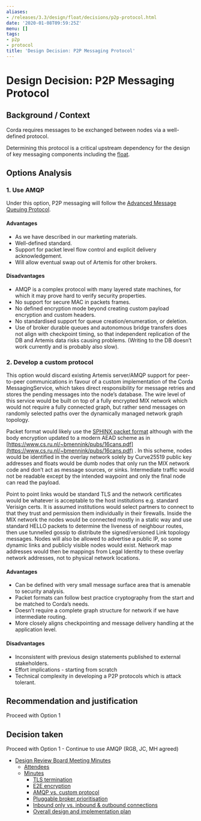 ```yaml
---
aliases:
- /releases/3.3/design/float/decisions/p2p-protocol.html
date: '2020-01-08T09:59:25Z'
menu: []
tags:
- p2p
- protocol
title: 'Design Decision: P2P Messaging Protocol'
---
```



# Design Decision: P2P Messaging Protocol


## Background / Context

Corda requires messages to be exchanged between nodes via a well-defined protocol.

Determining this protocol is a critical upstream dependency for the design of key messaging components including the [float](../design.md).


## Options Analysis


### 1. Use AMQP

Under this option, P2P messaging will follow the [Advanced Message Queuing Protocol](https://www.amqp.org/).


#### Advantages


* As we have described in our marketing materials.
* Well-defined standard.
* Support for packet level flow control and explicit delivery acknowledgement.
* Will allow eventual swap out of Artemis for other brokers.


#### Disadvantages


* AMQP is a complex protocol with many layered state machines, for which it may prove hard to verify security properties.
* No support for secure MAC in packets frames.
* No defined encryption mode beyond creating custom payload encryption and custom headers.
* No standardised support for queue creation/enumeration, or deletion.
* Use of broker durable queues and autonomous bridge transfers does not align with checkpoint timing, so that independent replication of the DB and Artemis data risks causing problems. (Writing to the DB doesn’t work currently and is probably also slow).


### 2. Develop a custom protocol

This option would discard existing Artemis server/AMQP support for peer-to-peer communications in favour of a custom
implementation of the Corda MessagingService, which takes direct responsibility for message retries and stores the
pending messages into the node’s database. The wire level of this service would be built on top of a fully encrypted MIX
network which would not require a fully connected graph, but rather send messages on randomly selected paths over the
dynamically managed network graph topology.

Packet format would likely use the [SPHINX packet format](http://www0.cs.ucl.ac.uk/staff/G.Danezis/papers/sphinx-eprint.pdf) although with the body encryption updated to
a modern AEAD scheme as in [https://www.cs.ru.nl/~bmennink/pubs/16cans.pdf](https://www.cs.ru.nl/~bmennink/pubs/16cans.pdf) . In this scheme, nodes would be identified in
the overlay network solely by Curve25519 public key addresses and floats would be dumb nodes that only run the MIX
network code and don’t act as message sources, or sinks. Intermediate traffic would not be readable except by the
intended waypoint and only the final node can read the payload.

Point to point links would be standard TLS and the network certificates would be whatever is acceptable to the host
institutions e.g. standard Verisign certs. It is assumed institutions would select partners to connect to that they
trust and permission them individually in their firewalls. Inside the MIX network the nodes would be connected mostly in
a static way and use standard HELLO packets to determine the liveness of neighbour routes, then use tunnelled gossip to
distribute the signed/versioned Link topology messages. Nodes will also be allowed to advertise a public IP, so some
dynamic links and publicly visible nodes would exist. Network map addresses would then be mappings from Legal Identity
to these overlay network addresses, not to physical network locations.


#### Advantages


* Can be defined with very small message surface area that is amenable to security analysis.
* Packet formats can follow best practice cryptography from the start and be matched to Corda’s needs.
* Doesn’t require a complete graph structure for network if we have intermediate routing.
* More closely aligns checkpointing and message delivery handling at the application level.


#### Disadvantages


* Inconsistent with previous design statements published to external stakeholders.
* Effort implications - starting from scratch
* Technical complexity in developing a P2P protocols which is attack tolerant.


## Recommendation and justification

Proceed with Option 1


## Decision taken

Proceed with Option 1 - Continue to use AMQP (RGB, JC, MH agreed)



* [Design Review Board Meeting Minutes](drb-meeting-20171116.md)
    * [Attendees](drb-meeting-20171116.md#attendees)
    * [Minutes](drb-meeting-20171116.md#minutes)
        * [TLS termination](drb-meeting-20171116.md#id1)
        * [E2E encryption](drb-meeting-20171116.md#id2)
        * [AMQP vs. custom protocol](drb-meeting-20171116.md#id3)
        * [Pluggable broker prioritisation](drb-meeting-20171116.md#id4)
        * [Inbound only vs. inbound & outbound connections](drb-meeting-20171116.md#inbound-only-vs-inbound-outbound-connections)
        * [Overall design and implementation plan](drb-meeting-20171116.md#overall-design-and-implementation-plan)







